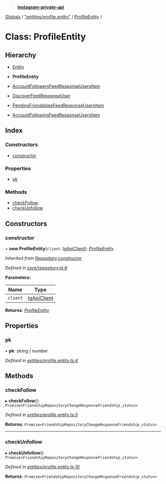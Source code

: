 > **[instagram-private-api](../README.md)**

[Globals](../README.md) / ["entities/profile.entity"](../modules/_entities_profile_entity_.md) / [ProfileEntity](_entities_profile_entity_.profileentity.md) /

# Class: ProfileEntity

## Hierarchy

  * [Entity](_core_entity_.entity.md)

  * **ProfileEntity**

  * [AccountFollowersFeedResponseUsersItem](_responses_account_followers_feed_response_.accountfollowersfeedresponseusersitem.md)

  * [DiscoverFeedResponseUser](_responses_discover_feed_response_.discoverfeedresponseuser.md)

  * [PendingFriendshipsFeedResponseUsersItem](_responses_account_friendships_feed_response_.pendingfriendshipsfeedresponseusersitem.md)

  * [AccountFollowingFeedResponseUsersItem](_responses_account_following_feed_response_.accountfollowingfeedresponseusersitem.md)

## Index

### Constructors

* [constructor](_entities_profile_entity_.profileentity.md#constructor)

### Properties

* [pk](_entities_profile_entity_.profileentity.md#pk)

### Methods

* [checkFollow](_entities_profile_entity_.profileentity.md#checkfollow)
* [checkUnfollow](_entities_profile_entity_.profileentity.md#checkunfollow)

## Constructors

###  constructor

\+ **new ProfileEntity**(`client`: [IgApiClient](_core_client_.igapiclient.md)): *[ProfileEntity](_entities_profile_entity_.profileentity.md)*

*Inherited from [Repository](_core_repository_.repository.md).[constructor](_core_repository_.repository.md#constructor)*

*Defined in [core/repository.ts:6](https://github.com/dilame/instagram-private-api/blob/e9c516c/src/core/repository.ts#L6)*

**Parameters:**

Name | Type |
------ | ------ |
`client` | [IgApiClient](_core_client_.igapiclient.md) |

**Returns:** *[ProfileEntity](_entities_profile_entity_.profileentity.md)*

## Properties

###  pk

• **pk**: *string | number*

*Defined in [entities/profile.entity.ts:4](https://github.com/dilame/instagram-private-api/blob/e9c516c/src/entities/profile.entity.ts#L4)*

## Methods

###  checkFollow

▸ **checkFollow**(): *`Promise<FriendshipRepositoryChangeResponseFriendship_status>`*

*Defined in [entities/profile.entity.ts:5](https://github.com/dilame/instagram-private-api/blob/e9c516c/src/entities/profile.entity.ts#L5)*

**Returns:** *`Promise<FriendshipRepositoryChangeResponseFriendship_status>`*

___

###  checkUnfollow

▸ **checkUnfollow**(): *`Promise<FriendshipRepositoryChangeResponseFriendship_status>`*

*Defined in [entities/profile.entity.ts:10](https://github.com/dilame/instagram-private-api/blob/e9c516c/src/entities/profile.entity.ts#L10)*

**Returns:** *`Promise<FriendshipRepositoryChangeResponseFriendship_status>`*